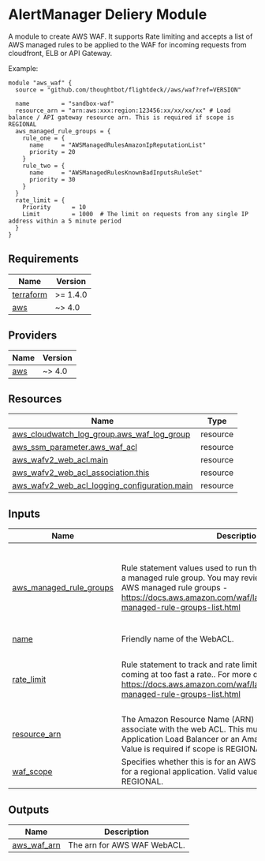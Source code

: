 # AlertManager Deliery Module

A module to create AWS WAF. It supports Rate limiting and accepts a list of AWS managed rules to be applied to the WAF for incoming requests from cloudfront, ELB or API Gateway.

Example:

``` hcl
module "aws_waf" {
  source = "github.com/thoughtbot/flightdeck//aws/waf?ref=VERSION"

  name         = "sandbox-waf"
  resource_arn = "arn:aws:xxx:region:123456:xx/xx/xx/xx" # Load balance / API gateway resource arn. This is required if scope is REGIONAL
  aws_managed_rule_groups = {
    rule_one = {
      name     = "AWSManagedRulesAmazonIpReputationList"
      priority = 20
    }
    rule_two = {
      name     = "AWSManagedRulesKnownBadInputsRuleSet"
      priority = 30
    }
  }
  rate_limit = {
    Priority      = 10
    Limit         = 1000  # The limit on requests from any single IP address within a 5 minute period
  }
}
```
<!-- BEGIN_TF_DOCS -->
## Requirements

| Name | Version |
|------|---------|
| <a name="requirement_terraform"></a> [terraform](#requirement\_terraform) | >= 1.4.0 |
| <a name="requirement_aws"></a> [aws](#requirement\_aws) | ~> 4.0 |

## Providers

| Name | Version |
|------|---------|
| <a name="provider_aws"></a> [aws](#provider\_aws) | ~> 4.0 |

## Resources

| Name | Type |
|------|------|
| [aws_cloudwatch_log_group.aws_waf_log_group](https://registry.terraform.io/providers/hashicorp/aws/latest/docs/resources/cloudwatch_log_group) | resource |
| [aws_ssm_parameter.aws_waf_acl](https://registry.terraform.io/providers/hashicorp/aws/latest/docs/resources/ssm_parameter) | resource |
| [aws_wafv2_web_acl.main](https://registry.terraform.io/providers/hashicorp/aws/latest/docs/resources/wafv2_web_acl) | resource |
| [aws_wafv2_web_acl_association.this](https://registry.terraform.io/providers/hashicorp/aws/latest/docs/resources/wafv2_web_acl_association) | resource |
| [aws_wafv2_web_acl_logging_configuration.main](https://registry.terraform.io/providers/hashicorp/aws/latest/docs/resources/wafv2_web_acl_logging_configuration) | resource |

## Inputs

| Name | Description | Type | Default | Required |
|------|-------------|------|---------|:--------:|
| <a name="input_aws_managed_rule_groups"></a> [aws\_managed\_rule\_groups](#input\_aws\_managed\_rule\_groups) | Rule statement values used to run the rules that are defined in a managed rule group. You may review this list for the available AWS managed rule groups - https://docs.aws.amazon.com/waf/latest/developerguide/aws-managed-rule-groups-list.html | <pre>map(object({<br>    name           = string               # Name of the Managed rule group<br>    priority       = number               # Relative processing order for rules processed by AWS WAF. All rules are processed from lowest priority to the highest.<br>    count_override = optional(bool, true) # Override the rule action setting to count, this instructs AWS WAF to count the matching web request and allow it<br>  }))</pre> | n/a | yes |
| <a name="input_name"></a> [name](#input\_name) | Friendly name of the WebACL. | `string` | n/a | yes |
| <a name="input_rate_limit"></a> [rate\_limit](#input\_rate\_limit) | Rule statement to track and rate limits requests when they are coming at too fast a rate.. For more details, visit - https://docs.aws.amazon.com/waf/latest/developerguide/aws-managed-rule-groups-list.html | <pre>object({<br>    Priority = number                 # Relative processing order for rate limit rule relative to other rules processed by AWS WAF.<br>    Limit    = optional(number, 1000) # This is the limit on requests from any single IP address within a 5 minute period<br>  })</pre> | n/a | yes |
| <a name="input_resource_arn"></a> [resource\_arn](#input\_resource\_arn) | The Amazon Resource Name (ARN) of the resource to associate with the web ACL. This must be an ARN of an Application Load Balancer or an Amazon API Gateway stage. Value is required if scope is REGIONAL | `string` | `null` | no |
| <a name="input_waf_scope"></a> [waf\_scope](#input\_waf\_scope) | Specifies whether this is for an AWS CloudFront distribution or for a regional application. Valid values are CLOUDFRONT or REGIONAL. | `string` | `"REGIONAL"` | no |

## Outputs

| Name | Description |
|------|-------------|
| <a name="output_aws_waf_arn"></a> [aws\_waf\_arn](#output\_aws\_waf\_arn) | The arn for AWS WAF WebACL. |
<!-- END_TF_DOCS -->